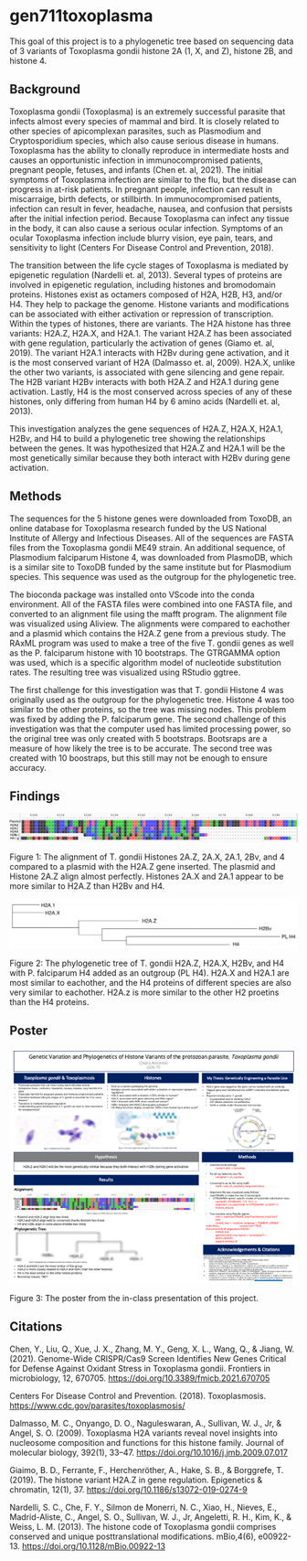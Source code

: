 # gen711toxoplasma
This goal of this project is to a phylogenetic tree based on sequencing data of 3 variants of Toxoplasma gondii histone 2A (1, X, and Z), histone 2B, and histone 4.
## Background
Toxoplasma gondii (Toxoplasma) is an extremely successful parasite that infects almost every species of mammal and bird. It is closely related to other species of apicomplexan parasites, such as Plasmodium and Cryptosporidium species, which also cause serious disease in humans. Toxoplasma has the ability to clonally reproduce in intermediate hosts and causes an opportunistic infection in immunocompromised patients, pregnant people, fetuses, and infants (Chen et. al, 2021). The initial symptoms of Toxoplasma infection are similar to the flu, but the disease can progress in at-risk patients. In pregnant people, infection can result in miscarraige, birth defects, or stillbirth. In immunocompromised patients, infection can result in fever, headache, nausea, and confusion that persists after the initial infection period. Because Toxoplasma can infect any tissue in the body, it can also cause a serious ocular infection. Symptoms of an ocular Toxoplasma infection include blurry vision, eye pain, tears, and sensitivity to light (Centers For Disease Control and Prevention, 2018). 

The transition between the life cycle stages of Toxoplasma is mediated by epigenetic regulation (Nardelli et. al, 2013). Several types of proteins are involved in epigenetic regulation, including histones and bromodomain proteins. Histones exist as octamers composed of H2A, H2B, H3, and/or H4. They help to package the genome. Histone variants and modifications can be associated with either activation or repression of transcription. Within the types of histones, there are variants. The H2A histone has three variants: H2A.Z, H2A.X, and H2A.1. The variant H2A.Z has been associated with gene regulation, particularly the activation of genes (Giamo et. al, 2019). The variant H2A.1 interacts with H2Bv during gene activation, and it is the most conserved variant of H2A (Dalmasso et. al, 2009). H2A.X, unlike the other two variants, is associated with gene silencing and gene repair. The H2B variant H2Bv interacts with both H2A.Z and H2A.1 during gene activation. Lastly, H4 is the most conserved across species of any of these histones, only differing from human H4 by 6 amino acids (Nardelli et. al, 2013).

This investigation analyzes the gene sequences of H2A.Z, H2A.X, H2A.1, H2Bv, and H4 to build a phylogenetic tree showing the relationships between the genes. It was hypothesized that H2A.Z and H2A.1 will be the most genetically similar because they both interact with H2Bv during gene activation.
## Methods
The sequences for the 5 histone genes were downloaded from ToxoDB, an online database for Toxoplasma research funded by the US National Institute of Allergy and Infectious Diseases. All of the sequences are FASTA files from the Toxoplasma gondii ME49 strain. An additional sequence, of Plasmodium falciparum Histone 4, was downloaded from PlasmoDB, which is a similar site to ToxoDB funded by the same institute but for Plasmodium species. This sequence was used as the outgroup for the phylogenetic tree. 

The bioconda package was installed onto VScode into the conda environment. All of the FASTA files were combined into one FASTA file, and converted to an alignment file using the mafft program. The alignment file was visualized using Aliview. The alignments were compared to eachother and a plasmid which contains the H2A.Z gene from a previous study. The RAxML program was used to make a tree of the five T. gondii genes as well as the P. falciparum histone with 10 bootstraps. The GTRGAMMA option was used, which is a specific algorithm model of nucleotide substitution rates. The resulting tree was visualized using RStudio ggtree. 

The first challenge for this investigation was that T. gondii Histone 4 was originally used as the outgroup for the phylogenetic tree. Histone 4 was too similar to the other proteins, so the tree was missing nodes. This problem was fixed by adding the P. falciparum gene. The second challenge of this investigation was that the computer used has limited processing power, so the original tree was only created with 5 bootstraps. Bootsraps are a measure of how likely the tree is to be accurate. The second tree was created with 10 boostraps, but this still may not be enough to ensure accuracy. 
## Findings
![alt text](https://github.com/chiaraantonioli/gen711toxoplasma/blob/main/figs/alignmentwplasmid.png "Alignment")

Figure 1: The alignment of T. gondii Histones 2A.Z, 2A.X, 2A.1, 2Bv, and 4 compared to a plasmid with the H2A.Z gene inserted. The plasmid and Histone 2A.Z align almost perfectly. Histones 2A.X and 2A.1 appear to be more similar to H2A.Z than H2Bv and H4.

![alt text](https://github.com/chiaraantonioli/gen711toxoplasma/blob/main/figs/HistoneTreeWithPlasmo.png "Tree2")

Figure 2: The phylogenetic tree of T. gondii H2A.Z, H2A.X, H2Bv, and H4 with P. falciparum H4 added as an outgroup (PL H4). H2A.X and H2A.1 are most similar to eachother, and the H4 proteins of different species are also very similar to eachother. H2A.z is more similar to the other H2 proetins than the H4 proteins.

## Poster
![alt text](https://github.com/chiaraantonioli/gen711toxoplasma/blob/main/figs/Antonioli_GEN711_Project.png "Poster")

Figure 3: The poster from the in-class presentation of this project.
## Citations
Chen, Y., Liu, Q., Xue, J. X., Zhang, M. Y., Geng, X. L., Wang, Q., & Jiang, W. (2021). 
       Genome-Wide CRISPR/Cas9 Screen Identifies New Genes Critical for Defense Against 
       Oxidant Stress in Toxoplasma gondii. Frontiers in microbiology, 12, 670705. 
       https://doi.org/10.3389/fmicb.2021.670705
  
Centers For Disease Control and Prevention. (2018). Toxoplasmosis. 
       https://www.cdc.gov/parasites/toxoplasmosis/
  
Dalmasso, M. C., Onyango, D. O., Naguleswaran, A., Sullivan, W. J., Jr, & Angel, S. O. (2009). Toxoplasma H2A variants reveal novel insights into
       nucleosome composition and functions for this histone family. Journal of molecular biology, 392(1), 33–47. https://doi.org/10.1016/j.jmb.2009.07.017
  
Giaimo, B. D., Ferrante, F., Herchenröther, A., Hake, S. B., & Borggrefe, T. (2019). The histone variant H2A.Z in gene regulation. Epigenetics & chromatin,        12(1), 37. https://doi.org/10.1186/s13072-019-0274-9

Nardelli, S. C., Che, F. Y., Silmon de Monerri, N. C., Xiao, H., Nieves, E., Madrid-Aliste, C., Angel, S. O., Sullivan, W. J., Jr, Angeletti, R. H., Kim,          K., & Weiss, L. M. (2013). The histone code of Toxoplasma gondii comprises conserved and unique posttranslational modifications. mBio,4(6), e00922-        13. https://doi.org/10.1128/mBio.00922-13
